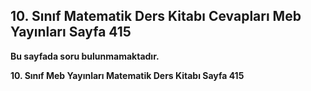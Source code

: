 ## 10. Sınıf Matematik Ders Kitabı Cevapları Meb Yayınları Sayfa 415

**Bu sayfada soru bulunmamaktadır.**

**10. Sınıf Meb Yayınları Matematik Ders Kitabı Sayfa 415**